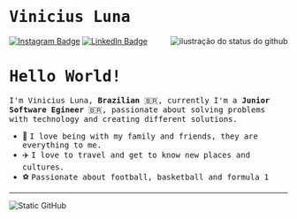 # <samp>Vinicius Luna</samp>

<img align='right' src="https://github-readme-stats.vercel.app/api?username=iuricode&show_icons=true&title_color=783c00&text_color=af552e&icon_color=783c00&bg_color=f8efd4&cache_seconds=2300" alt="ilustração do status do github">

[![Instagram Badge](https://img.shields.io/badge/Instagram-%23E4405F.svg?&style=flat-square&logo=instagram&logoColor=white&color=071A2C&link=https://www.instagram.com/vinicin.ts)](https://www.instagram.com/vinicin.ts)
[![LinkedIn Badge](https://img.shields.io/badge/LinkedIn-%23E4405F.svg?&style=flat-square&logo=linkedin&logoColor=white&color=071A2C&link=https://www.linkedin.com/in/vinicius-luna-3a013222b/)]([https://www.linkedin.com/in/mupezzuol/](https://www.linkedin.com/in/vinicius-luna-3a013222b/))

# <samp>Hello World!</samp>

<samp>I'm Vinicius Luna, __Brazilian__ 🇧🇷, currently I'm a __Junior Software Egineer__ 🇧🇷, passionate about solving problems with technology and creating different solutions.

- 🏡&nbsp;<samp>I love being with my family and friends, they are everything to me.</samp>
- ✈️&nbsp;<samp>I love to travel and get to know new places and cultures.</samp>
- ⚽&nbsp;<samp>Passionate about football, basketball and formula 1</samp>

---

<img src="https://img.shields.io/static/v1?label=Overview&message=Vinicius&color=f8efd4&style=for-the-badge&logo=GitHub" alt="Static GitHub">
